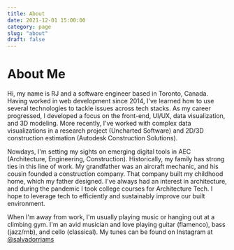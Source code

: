 ```yaml
---
title: About
date: 2021-12-01 15:00:00
category: page
slug: "about"
draft: false
---
```


# About Me

Hi, my name is RJ and a software engineer based in Toronto, Canada. Having worked in web development since 2014, I've learned how to use several technologies to tackle issues across tech stacks. As my career progressed, I developed a focus on the front-end, UI/UX, data visualization, and 3D modeling. More recently, I've worked with complex data visualizations in a research project (Uncharted Software) and 2D/3D construction estimation (Autodesk Construction Solutions).

Nowdays, I'm setting my sights on emerging digital tools in AEC (Architecture, Engineering, Construction). Historically, my family has strong ties in this line of work. My grandfather was an aircraft mechanic, and his cousin founded a construction company. That company built my childhood home, which my father designed. I've always had an interest in architecture, and during the pandemic I took college courses for Architecture Tech. I hope to leverage tech to efficiently and sustainably improve our built environment.

When I'm away from work, I'm usually playing music or hanging out at a climbing gym. I'm an avid musician and love playing guitar (flamenco), bass (jazz/rnb), and cello (classical). My tunes can be found on Instagram at [@salvadorrjams](https://www.instagram.com/salvadorrjams/)
